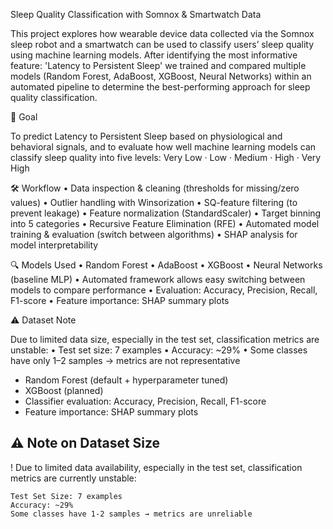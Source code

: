 Sleep Quality Classification with Somnox & Smartwatch Data

This project explores how wearable device data collected via the Somnox sleep robot and a smartwatch can be used to classify users’ sleep quality using machine learning models. After identifying the most informative feature: 'Latency to Persistent Sleep'  we trained and compared multiple models (Random Forest, AdaBoost, XGBoost, Neural Networks) within an automated pipeline to determine the best-performing approach for sleep quality classification.

🎯 Goal

To predict Latency to Persistent Sleep based on physiological and behavioral signals, and to evaluate how well machine learning models can classify sleep quality into five levels:
Very Low · Low · Medium · High · Very High

🛠️ Workflow
	•	Data inspection & cleaning (thresholds for missing/zero values)
	•	Outlier handling with Winsorization
	•	SQ-feature filtering (to prevent leakage)
	•	Feature normalization (StandardScaler)
	•	Target binning into 5 categories
	•	Recursive Feature Elimination (RFE)
	•	Automated model training & evaluation (switch between algorithms)
	•	SHAP analysis for model interpretability

🔍 Models Used
	•	Random Forest
	•	AdaBoost
	•	XGBoost
	•	Neural Networks (baseline MLP)
	•	Automated framework allows easy switching between models to compare performance
	•	Evaluation: Accuracy, Precision, Recall, F1-score
	•	Feature importance: SHAP summary plots

⚠️ Dataset Note

Due to limited data size, especially in the test set, classification metrics are unstable:
	•	Test set size: 7 examples
	•	Accuracy: ~29%
	•	Some classes have only 1–2 samples → metrics are not representative

- Random Forest (default + hyperparameter tuned)
- XGBoost (planned)
- Classifier evaluation: Accuracy, Precision, Recall, F1-score
- Feature importance: SHAP summary plots

## ⚠️ Note on Dataset Size

! Due to limited data availability, especially in the test set, classification metrics are currently unstable:

```text
Test Set Size: 7 examples  
Accuracy: ~29%  
Some classes have 1-2 samples → metrics are unreliable
